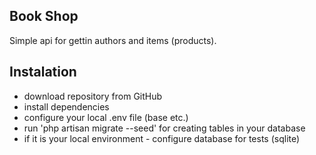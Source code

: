 ## Book Shop

Simple api for gettin authors and items (products).

## Instalation
- download repository from GitHub
- install dependencies
- configure your local .env file (base etc.)
- run 'php artisan migrate --seed' for creating tables in your database
- if it is your local environment - configure database for tests (sqlite)